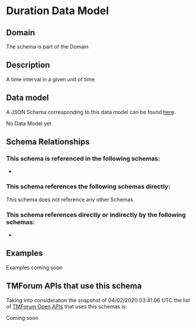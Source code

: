 # Duration Data Model

## Domain

The  schema is part of the  Domain

## Description

A time interval in a given unit of time

## Data model

A JSON Schema corresponding to this data model can be found
[here](https://github.com/tmforum-rand/schemas/blob/candidates/Common/Duration.schema.json).

No Data Model yet

## Schema Relationships

### This schema is referenced in the following schemas:

-

### This schema references the following schemas directly:

This schema does not reference any other Schemas

### This schema references directly or indirectly by the following schemas:

-



## Examples

Examples coming soon

## TMForum APIs that use this schema

Taking into consideration the snapshot of 04/02/2020 03:41:06 UTC the list of [TMForum Open APIs](https://www.tmforum.org/open-apis/) that uses this schemas is:

Coming soon